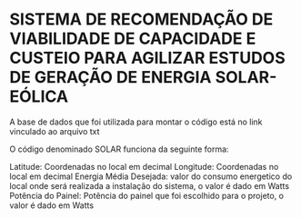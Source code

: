 # SISTEMA DE RECOMENDAÇÃO DE VIABILIDADE DE CAPACIDADE E CUSTEIO PARA AGILIZAR ESTUDOS DE GERAÇÃO DE ENERGIA SOLAR-EÓLICA  

A base de dados que foi utilizada para montar o código está no link vinculado ao arquivo txt

O código denominado SOLAR funciona da seguinte forma:

Latitude: Coordenadas no local em decimal
Longitude: Coordenadas no local em decimal
Energia Média Desejada: valor do consumo energetico do local onde será realizada a instalação do sistema, o valor é dado em Watts
Potência do Painel: Potência do painel que foi escolhido para o projeto, o valor é dado em Watts
